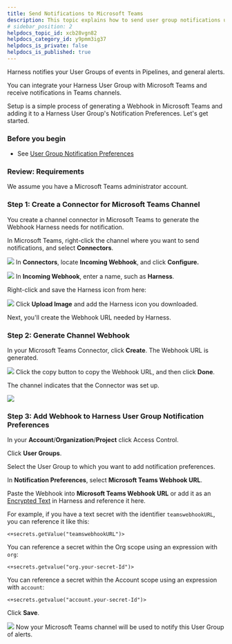 ```yaml
---
title: Send Notifications to Microsoft Teams
description: This topic explains how to send user group notifications using Microsoft Teams.
# sidebar_position: 2
helpdocs_topic_id: xcb28vgn82
helpdocs_category_id: y9pmm3ig37
helpdocs_is_private: false
helpdocs_is_published: true
---
```


Harness notifies your User Groups of events in Pipelines, and general alerts.

You can integrate your Harness User Group with Microsoft Teams and receive notifications in Teams channels.

Setup is a simple process of generating a Webhook in Microsoft Teams and adding it to a Harness User Group's Notification Preferences. Let's get started.

### Before you begin

* See [User Group Notification Preferences](../User-Management/4-add-user-groups.md#option-notification-preferences)

### Review: Requirements

We assume you have a Microsoft Teams administrator account.

### Step 1: Create a Connector for Microsoft Teams Channel

You create a channel connector in Microsoft Teams to generate the Webhook Harness needs for notification.

In Microsoft Teams, right-click the channel where you want to send notifications, and select **Connectors**.

![](./static/send-notifications-to-microsoft-teams-10.png)
In **Connectors**, locate **Incoming Webhook**, and click **Configure.**

![](./static/send-notifications-to-microsoft-teams-11.png)
In **Incoming Webhook**, enter a name, such as **Harness**.

Right-click and save the Harness icon from here:

![](./static/send-notifications-to-microsoft-teams-12.png)
Click **Upload Image** and add the Harness icon you downloaded.

Next, you'll create the Webhook URL needed by Harness.

### Step 2: Generate Channel Webhook

In your Microsoft Teams Connector, click **Create**. The Webhook URL is generated.

![](./static/send-notifications-to-microsoft-teams-13.png)
Click the copy button to copy the Webhook URL, and then click **Done**.

The channel indicates that the Connector was set up.

![](./static/send-notifications-to-microsoft-teams-14.png)
### Step 3: Add Webhook to Harness User Group Notification Preferences

In your **Account**/**Organization**/**Project** click Access Control.

Click **User Groups**.

Select the User Group to which you want to add notification preferences.

In **Notification Preferences**, select **Microsoft Teams Webhook URL**.

Paste the Webhook into **Microsoft Teams Webhook URL** or add it as an [Encrypted Text](../6_Secrets/2-add-use-text-secrets.md) in Harness and reference it here.

For example, if you have a text secret with the identifier `teamswebhookURL`, you can reference it like this: ​


```
<+secrets.getValue("teamswebhookURL")>​​
```
You can reference a secret within the Org scope using an expression with `org`:​


```
<+secrets.getvalue("org.your-secret-Id")>​
```
You can reference a secret within the Account scope using an expression with `account`:​


```
<+secrets.getvalue("account.your-secret-Id")>​
```
Click **Save**.

![](./static/send-notifications-to-microsoft-teams-15.png)
Now your Microsoft Teams channel will be used to notify this User Group of alerts.

